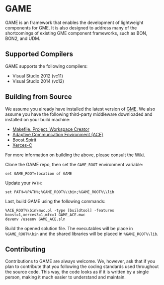GAME
====

GAME is an framework that enables the development of lightweight components
for GME. It is also designed to address many of the shortcomings of existing 
GME component frameworks, such as BON, BON2, and UDM.

Supported Compilers
---------------------

GAME supports the following compilers:

 * Visual Studio 2012 (vc11)
 * Visual Studio 2014 (vc12)

Building from Source
---------------------

We assume you already have installed the latest version of 
[GME](https://forge.isis.vanderbilt.edu/gme). We also assume you have 
the following third-party middleware downloaded and installed on your 
build machine:

 * [Makefile, Project, Workspace Creator](http://www.ociweb.com/products/mpc)
 * [Adaptive Communcation Environment (ACE)](http://www.dre.vanderbilt.edu/ACE)
 * [Boost.Spirit](http://boost-spirit.com/home/)
 * [Xerces-C](http://xerces.apache.org/xerces-c/)

For more information on building the above, please consult the [Wiki](../../wiki/Building-Required-Middleware).

Clone the GAME repo, then set the ```GAME_ROOT```  environment variable:

    set GAME_ROOT=location of GAME
    
Update your ```PATH```:

    set PATH=%PATH%;%GAME_ROOT%\\bin;%GAME_ROOT%\\lib
    
Last, build GAME using the following commands:

    %ACE_ROOT%\bin\mwc.pl -type [buildtool] -features boost=1,xerces3=1,mfc=1 GAME_ACE.mwc 
    devenv /useenv GAME_ACE.sln
    
Build the opened solution file. The executables will be place in ```%GAME_ROOT%\bin``` and the shared 
libraries will be placed in ```%GAME_ROOT%\lib```.

Contributing
---------------------
Contributions to GAME are always welcome. We, however, ask that if you plan to 
contribute that you following the coding standards used throughout the source
code. This way, the code looks as if it is written by a single person, making it
much easier to understand and maintain.

